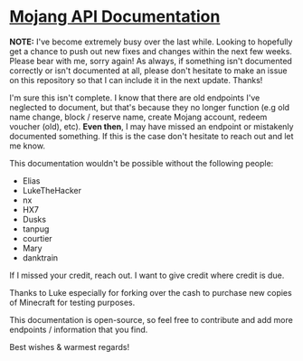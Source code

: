 # [Mojang API Documentation](https://mojang-api-docs.netlify.app)
**NOTE:** I've become extremely busy over the last while. Looking to hopefully get a chance to push out new fixes and changes within the next few weeks. Please bear with me, sorry again! As always, if something isn't documented correctly or isn't documented at all, please don't hesitate to make an issue on this repository so that I can include it in the next update. Thanks!

I'm sure this isn't complete. I know that there are old endpoints I've neglected to document, but that's because they no longer function (e.g old name change, block / reserve name, create Mojang account, redeem voucher (old), etc). **Even then**, I may have missed an endpoint or mistakenly documented something. If this is the case don't hesitate to reach out and let me know.

This documentation wouldn't be possible without the following people:

- Elias
- LukeTheHacker
- nx
- HX7
- Dusks
- tanpug
- courtier
- Mary
- danktrain

If I missed your credit, reach out. I want to give credit where credit is due.

Thanks to Luke especially for forking over the cash to purchase new copies of Minecraft for testing purposes.

This documentation is open-source, so feel free to contribute and add more endpoints / information that you find.

Best wishes & warmest regards!
